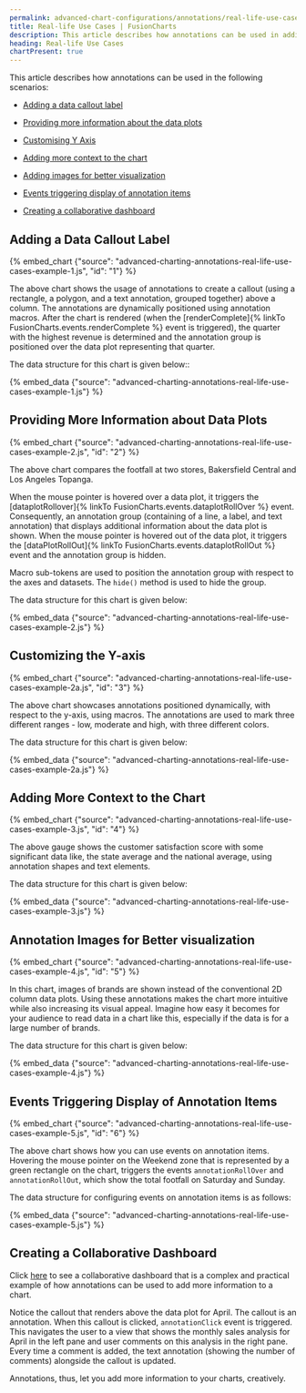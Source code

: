 ```yaml
---
permalink: advanced-chart-configurations/annotations/real-life-use-cases.html
title: Real-life Use Cases | FusionCharts
description: This article describes how annotations can be used in adding a data callout label, providing more information about the data plots, customising Y axis, adding more context to the chart, adding images for better visualization, events triggering display of annotation items and creating a collaborative dashboard.
heading: Real-life Use Cases
chartPresent: true
---
```


This article describes how annotations can be used in the following scenarios:

* <a href="{{ site.baseurl }}advanced-chart-configurations/annotations/real-life-use-cases.html#adding-a-data-callout-label">Adding a data callout label</a>

* <a href="{{ site.baseurl }}advanced-chart-configurations/annotations/real-life-use-cases.html#providing-more-information-about-data-plots">Providing more information about the data plots</a>

* <a href="{{ site.baseurl }}advanced-chart-configurations/annotations/real-life-use-cases.html#customizing-the-y-axis">Customising Y Axis</a>

* <a href="{{ site.baseurl }}advanced-chart-configurations/annotations/real-life-use-cases.html#adding-more-context-to-the-chart">Adding more context to the chart</a>

* <a href="{{ site.baseurl }}advanced-chart-configurations/annotations/real-life-use-cases.html#annotation-images-for-better-visualization">Adding images for better visualization</a>

* <a href="{{ site.baseurl }}advanced-chart-configurations/annotations/real-life-use-cases.html#events-triggering-display-of-annotation-items">Events triggering display of annotation items</a>

* <a href="{{ site.baseurl }}advanced-chart-configurations/annotations/real-life-use-cases.html#creating-a-collaborative-dashboard">Creating a collaborative dashboard</a>

## Adding a Data Callout Label

{% embed_chart {"source": "advanced-charting-annotations-real-life-use-cases-example-1.js", "id": "1"} %}

The above chart shows the usage of annotations to create a callout (using a rectangle, a polygon, and a text annotation, grouped together) above a column. The annotations are dynamically  positioned using annotation macros. After the chart is rendered (when the [renderComplete]{% linkTo FusionCharts.events.renderComplete %}  event is triggered), the quarter with the highest revenue is determined and the annotation group is positioned over the data plot representing that quarter.

The data structure for this chart is given below::

{% embed_data {"source": "advanced-charting-annotations-real-life-use-cases-example-1.js"} %}

## Providing More Information about Data Plots

{% embed_chart {"source": "advanced-charting-annotations-real-life-use-cases-example-2.js", "id": "2"} %}

The above chart compares the footfall at two stores, Bakersfield Central and Los Angeles Topanga.

When the mouse pointer is hovered over a data plot, it triggers the [dataplotRollover]{% linkTo FusionCharts.events.dataplotRollOver %} event. Consequently, an annotation group (containing of a line, a label, and text annotation) that displays additional information about the data plot is shown. When the mouse pointer is hovered out of the data plot, it triggers the [dataPlotRollOut]{% linkTo FusionCharts.events.dataplotRollOut %} event and the annotation group is hidden.

Macro sub-tokens are used to position the annotation group with respect to the axes and datasets. The `hide()` method is used to hide the group.

The data structure for this chart is given below:

{% embed_data {"source": "advanced-charting-annotations-real-life-use-cases-example-2.js"} %}

## Customizing the Y-axis

{% embed_chart {"source": "advanced-charting-annotations-real-life-use-cases-example-2a.js", "id": "3"} %}

The above chart showcases annotations positioned dynamically, with respect to the y-axis, using macros. The annotations are used to mark three different ranges - low, moderate and high, with three different colors.

The data structure for this chart is given below:

{% embed_data {"source": "advanced-charting-annotations-real-life-use-cases-example-2a.js"} %}

## Adding More Context to the Chart

{% embed_chart {"source": "advanced-charting-annotations-real-life-use-cases-example-3.js", "id": "4"} %}

The above gauge shows the customer satisfaction score with some significant data like, the state average and the national average, using annotation shapes and text elements.

The data structure for this chart is given below:

{% embed_data {"source": "advanced-charting-annotations-real-life-use-cases-example-3.js"} %}

## Annotation Images for Better visualization

{% embed_chart {"source": "advanced-charting-annotations-real-life-use-cases-example-4.js", "id": "5"} %}

In this chart, images of brands are shown instead of the conventional 2D column data plots. Using these annotations makes the chart more intuitive while also increasing its visual appeal. Imagine how easy it becomes for your audience to read data in a chart like this, especially if the data is for a large number of brands.

The data structure for this chart is given below:

{% embed_data {"source": "advanced-charting-annotations-real-life-use-cases-example-4.js"} %}

## Events Triggering Display of Annotation Items

{% embed_chart {"source": "advanced-charting-annotations-real-life-use-cases-example-5.js", "id": "6"} %}

The above chart shows how you can use events on annotation items. Hovering the mouse pointer on the Weekend zone that is represented by a green rectangle on the chart, triggers the events `annotationRollOver` and `annotationRollOut`, which show the total footfall on Saturday and Sunday.

The data structure for configuring events on annotation items is as follows:

{% embed_data {"source": "advanced-charting-annotations-real-life-use-cases-example-5.js"} %}

## Creating a Collaborative Dashboard

Click [here](http://www.fusioncharts.com/dashboards/collaboration/) to see a collaborative dashboard that is a complex and practical example of how annotations can be used to add more information to a chart.

Notice the callout that renders above the data plot for April. The callout is an annotation. When this callout is clicked, `annotationClick` event is triggered. This navigates the user to a view that shows the monthly sales analysis for April in the left pane and user comments on this analysis in the right pane. Every time a comment is added, the text annotation (showing the number of comments) alongside the callout is updated.

Annotations, thus, let you add more information to your charts, creatively.
